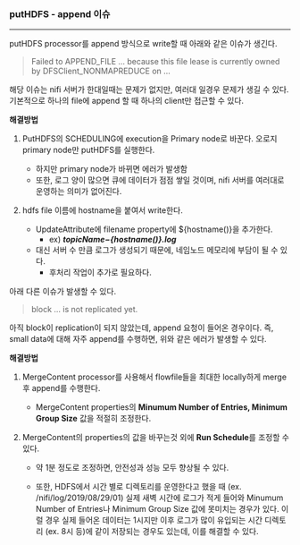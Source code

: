 ### putHDFS - append 이슈

<hr>



putHDFS processor를 append 방식으로 write할 때 아래와 같은 이슈가 생긴다.


> Failed to APPEND_FILE ... because this file lease is currently owned by DFSClient_NONMAPREDUCE on ...



해당 이슈는 nifi 서버가 한대일때는 문제가 없지만, 여러대 일경우 문제가 생길 수 있다. 기본적으로 하나의 file에 append 할 때 하나의 client만 접근할 수 있다. 



**해결방법**

1. PutHDFS의 SCHEDULING에 execution을 Primary node로 바꾼다. 오로지 primary node만 putHDFS를 실행한다. 
   - 하지만 primary node가 바뀌면 에러가 발생함
   - 또한, 로그 양이 많으면 큐에 데이터가 점점 쌓일 것이며, nifi 서버를 여러대로 운영하는 의미가 없어진다.

2. hdfs file 이름에 hostname을 붙여서 write한다.
   - UpdateAttribute에 filename property에 ${hostname()}을 추가한다.
     - ex) ***${topicName}-${hostname()}.log***
   - 대신 서버 수 만큼 로그가 생성되기 때문에, 네임노드 메모리에 부담이 될 수 있다.
     - 후처리 작업이 추가로 필요하다.



아래 다른 이슈가 발생할 수 있다.

> block ... is not replicated yet.

아직 block이 replication이 되지 않았는데, append 요청이 들어온 경우이다. 즉, small data에 대해 자주 append를 수행하면, 위와 같은 에러가 발생할 수 있다.



**해결방법**

1. MergeContent processor를 사용해서 flowfile들을 최대한 locally하게 merge 후 append를 수행한다. 

   - MergeContent properties의 **Minumum Number of Entries, Minimum Group Size** 값을 적절히 조정한다.

2. MergeContent의 properties의 값을 바꾸는것 외에 **Run Schedule**를 조정할 수 있다. 

   - 약 1분 정도로 조정하면, 안전성과 성능 모두 향상될 수 있다.

   - 또한, HDFS에서 시간 별로 디렉토리를 운영한다고 했을 때 (ex. /nifi/log/2019/08/29/01) 실제 새벽 시간에 로그가 적게 들어와 Minumum Number of Entries나 Minimum Group Size 값에 못미치는 경우가 있다. 이럴 경우 실제 들어온 데이터는 1시지만 이후 로그가 많이 유입되는 시간 디렉토리 (ex. 8시 등)에 같이 저장되는 경우도 있는데, 이를 해결할 수 있다.

































